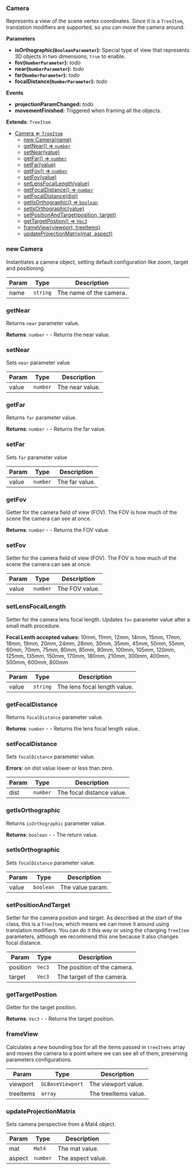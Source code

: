 <a name="Camera"></a>

### Camera 
Represents a view of the scene vertex coordinates. Since it is a `TreeItem`,
translation modifiers are supported, so you can move the camera around.

**Parameters**
* **isOrthographic(`BooleanParameter`):** Special type of view that represents 3D objects in two dimensions; `true` to enable.
* **fov(`NumberParameter`):** _todo_
* **near(`NumberParameter`):** _todo_
* **far(`NumberParameter`):** _todo_
* **focalDistance(`NumberParameter`):** _todo_

**Events**
* **projectionParamChanged:** _todo_
* **movementFinished:** Triggered when framing all the objects.


**Extends**: <code>TreeItem</code>  

* [Camera ⇐ <code>TreeItem</code>](#Camera)
    * [new Camera(name)](#new-Camera)
    * [getNear() ⇒ <code>number</code>](#getNear)
    * [setNear(value)](#setNear)
    * [getFar() ⇒ <code>number</code>](#getFar)
    * [setFar(value)](#setFar)
    * [getFov() ⇒ <code>number</code>](#getFov)
    * [setFov(value)](#setFov)
    * [setLensFocalLength(value)](#setLensFocalLength)
    * [getFocalDistance() ⇒ <code>number</code>](#getFocalDistance)
    * [setFocalDistance(dist)](#setFocalDistance)
    * [getIsOrthographic() ⇒ <code>boolean</code>](#getIsOrthographic)
    * [setIsOrthographic(value)](#setIsOrthographic)
    * [setPositionAndTarget(position, target)](#setPositionAndTarget)
    * [getTargetPostion() ⇒ <code>Vec3</code>](#getTargetPostion)
    * [frameView(viewport, treeItems)](#frameView)
    * [updateProjectionMatrix(mat, aspect)](#updateProjectionMatrix)

<a name="new_Camera_new"></a>

### new Camera
Instantiates a camera object, setting default configuration like zoom, target and positioning.


| Param | Type | Description |
| --- | --- | --- |
| name | <code>string</code> | The name of the camera. |

<a name="Camera+getNear"></a>

### getNear
Returns `near` parameter value.


**Returns**: <code>number</code> - - Returns the near value.  
<a name="Camera+setNear"></a>

### setNear
Sets `near` parameter value



| Param | Type | Description |
| --- | --- | --- |
| value | <code>number</code> | The near value. |

<a name="Camera+getFar"></a>

### getFar
Returns `far` parameter value.


**Returns**: <code>number</code> - - Returns the far value.  
<a name="Camera+setFar"></a>

### setFar
Sets `far` parameter value



| Param | Type | Description |
| --- | --- | --- |
| value | <code>number</code> | The far value. |

<a name="Camera+getFov"></a>

### getFov
Getter for the camera field of view (FOV).
The FOV is how much of the scene the camera can see at once.


**Returns**: <code>number</code> - - Returns the FOV value.  
<a name="Camera+setFov"></a>

### setFov
Setter for the camera field of view (FOV).
The FOV is how much of the scene the camera can see at once.



| Param | Type | Description |
| --- | --- | --- |
| value | <code>number</code> | The FOV value. |

<a name="Camera+setLensFocalLength"></a>

### setLensFocalLength
Setter for the camera lens focal length. Updates `fov` parameter value after a small math procedure.

**Focal Lenth accepted values:** 10mm, 11mm, 12mm, 14mm, 15mm, 17mm, 18mm,
19mm, 20mm, 24mm, 28mm, 30mm, 35mm, 45mm, 50mm, 55mm, 60mm, 70mm, 75mm, 80mm,
85mm, 90mm, 100mm, 105mm, 120mm, 125mm, 135mm, 150mm, 170mm, 180mm, 210mm, 300mm,
400mm, 500mm, 600mm, 800mm



| Param | Type | Description |
| --- | --- | --- |
| value | <code>string</code> | The lens focal length value. |

<a name="Camera+getFocalDistance"></a>

### getFocalDistance
Returns `focalDistance` parameter value.


**Returns**: <code>number</code> - - Returns the lens focal length value..  
<a name="Camera+setFocalDistance"></a>

### setFocalDistance
Sets `focalDistance` parameter value.


**Errors**: on dist value lower or less than zero.  

| Param | Type | Description |
| --- | --- | --- |
| dist | <code>number</code> | The focal distance value. |

<a name="Camera+getIsOrthographic"></a>

### getIsOrthographic
Returns `isOrthographic` parameter value.


**Returns**: <code>boolean</code> - - The return value.  
<a name="Camera+setIsOrthographic"></a>

### setIsOrthographic
Sets `focalDistance` parameter value.



| Param | Type | Description |
| --- | --- | --- |
| value | <code>boolean</code> | The value param. |

<a name="Camera+setPositionAndTarget"></a>

### setPositionAndTarget
Setter for the camera postion and target.
As described at the start of the class, this is a `TreeItem`,
which means we can move it around using translation modifiers.
You can do it this way or using the changing `TreeItem` parameters,
although we recommend this one because it also changes focal distance.



| Param | Type | Description |
| --- | --- | --- |
| position | <code>Vec3</code> | The position of the camera. |
| target | <code>Vec3</code> | The target of the camera. |

<a name="Camera+getTargetPostion"></a>

### getTargetPostion
Getter for the target position.


**Returns**: <code>Vec3</code> - - Returns the target position.  
<a name="Camera+frameView"></a>

### frameView
Calculates a new bounding box for all the items passed in `treeItems` array
and moves the camera to a point where we can see all of them, preserving parameters configurations.



| Param | Type | Description |
| --- | --- | --- |
| viewport | <code>GLBaseViewport</code> | The viewport value. |
| treeItems | <code>array</code> | The treeItems value. |

<a name="Camera+updateProjectionMatrix"></a>

### updateProjectionMatrix
Sets camera perspective from a Mat4 object.



| Param | Type | Description |
| --- | --- | --- |
| mat | <code>Mat4</code> | The mat value. |
| aspect | <code>number</code> | The aspect value. |


